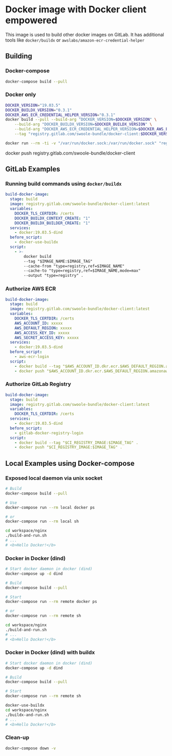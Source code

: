 # Docker image with Docker client empowered

This image is used to build other docker images on GitLab. It has additional tools like `docker/buildx` or `awslabs/amazon-ecr-credential-helper`

## Building

### Docker-compose

```sh
docker-compose build --pull
```

### Docker only

```sh
DOCKER_VERSION="19.03.5"
DOCKER_BUILDX_VERSION="0.3.1"
DOCKER_AWS_ECR_CREDENTIAL_HELPER_VERSION="0.3.1"
docker build --pull --build-arg "DOCKER_VERSION=$DOCKER_VERSION" \
    --build-arg "DOCKER_BUILDX_VERSION=$DOCKER_BUILDX_VERSION" \
    --build-arg "DOCKER_AWS_ECR_CREDENTIAL_HELPER_VERSION=$DOCKER_AWS_ECR_CREDENTIAL_HELPER_VERSION" \
    --tag "registry.gitlab.com/swoole-bundle/docker-client:$DOCKER_VERSION" .

docker run --rm -ti -v "/var/run/docker.sock:/var/run/docker.sock" "registry.gitlab.com/swoole-bundle/docker-client:$DOCKER_VERSION" info
```

docker push registry.gitlab.com/swoole-bundle/docker-client

## GitLab Examples

### Running build commands using `docker/buildx`

```yaml
build-docker-image:
  stage: build
  image: registry.gitlab.com/swoole-bundle/docker-client:latest
  variables:
    DOCKER_TLS_CERTDIR: /certs
    DOCKER_BUILDX_CONTEXT_CREATE: "1"
    DOCKER_BUILDX_BUILDER_CREATE: "1"
  services:
    - docker:19.03.5-dind
  before_script:
    - docker-use-buildx
  script:
    - >-
        docker build
        --tag "$IMAGE_NAME:$IMAGE_TAG"
        --cache-from "type=registry,ref=$IMAGE_NAME"
        --cache-to "type=registry,ref=$IMAGE_NAME,mode=max"
        --output "type=registry" .
```

### Authorize AWS ECR

```yaml
build-docker-image:
  stage: build
  image: registry.gitlab.com/swoole-bundle/docker-client:latest
  variables:
    DOCKER_TLS_CERTDIR: /certs
    AWS_ACCOUNT_ID: xxxxx
    AWS_DEFAULT_REGION: xxxxx
    AWS_ACCESS_KEY_ID: xxxxx
    AWS_SECRET_ACCESS_KEY: xxxxx
  services:
    - docker:19.03.5-dind
  before_script:
    - aws-ecr-login
  script:
    - docker build --tag "$AWS_ACCOUNT_ID.dkr.ecr.$AWS_DEFAULT_REGION.amazonaws.com/$IMAGE_NAME:$IMAGE_TAG" .
    - docker push "$AWS_ACCOUNT_ID.dkr.ecr.$AWS_DEFAULT_REGION.amazonaws.com/$IMAGE_NAME:$IMAGE_TAG" .
```

### Authorize GitLab Registry

```yaml
build-docker-image:
  stage: build
  image: registry.gitlab.com/swoole-bundle/docker-client:latest
  variables:
    DOCKER_TLS_CERTDIR: /certs
  services:
    - docker:19.03.5-dind
  before_script:
    - gitlab-docker-registry-login
  script:
    - docker build --tag "$CI_REGISTRY_IMAGE:$IMAGE_TAG" .
    - docker push "$CI_REGISTRY_IMAGE:$IMAGE_TAG" .
```

## Local Examples using Docker-compose

### Exposed local daemon via unix socket

```sh
# Build
docker-compose build --pull

# Use
docker-compose run --rm local docker ps

# or
docker-compose run --rm local sh

cd workspace/nginx
./build-and-run.sh
# ...
# <b>Hello Docker!</b>
```

### Docker in Docker (dind)

```sh
# Start docker daemon in docker (dind)
docker-compose up -d dind

# Build
docker-compose build --pull

# Start
docker-compose run --rm remote docker ps

# or
docker-compose run --rm remote sh

cd workspace/nginx
./build-and-run.sh
# ...
# <b>Hello Docker!</b>

```

### Docker in Docker (dind) with buildx

```sh
# Start docker daemon in docker (dind)
docker-compose up -d dind

# Build
docker-compose build --pull

# Start
docker-compose run --rm remote sh

docker-use-buildx
cd workspace/nginx
./buildx-and-run.sh
# ...
# <b>Hello Docker!</b>

```

### Clean-up

```sh
docker-compose down -v
```
